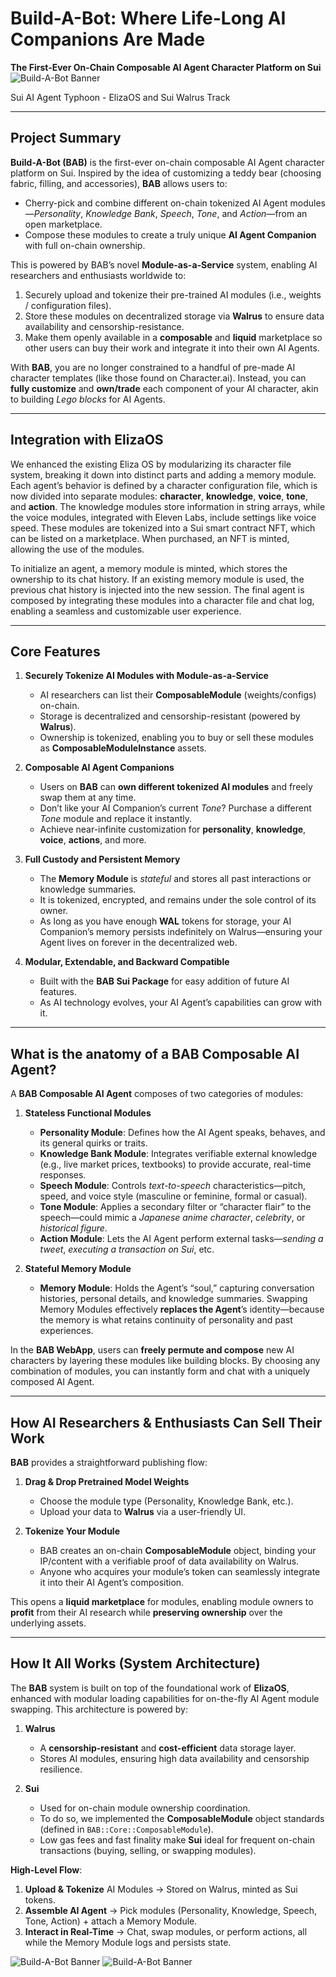 # **Build-A-Bot**: Where Life-Long AI Companions Are Made

**The First-Ever On-Chain Composable AI Agent Character Platform on Sui**
![Build-A-Bot Banner](resources/Banner2.png)

Sui AI Agent Typhoon - ElizaOS and Sui Walrus Track

---

## **Project Summary**
**Build-A-Bot (BAB)** is the first-ever on-chain composable AI Agent character platform on Sui. Inspired by the idea of customizing a teddy bear (choosing fabric, filling, and accessories), **BAB** allows users to:

- Cherry-pick and combine different on-chain tokenized AI Agent modules—*Personality*, *Knowledge Bank*, *Speech*, *Tone*, and *Action*—from an open marketplace.
- Compose these modules to create a truly unique **AI Agent Companion** with full on-chain ownership.

This is powered by BAB’s novel **Module-as-a-Service** system, enabling AI researchers and enthusiasts worldwide to:

1. Securely upload and tokenize their pre-trained AI modules (i.e., weights / configuration files).
2. Store these modules on decentralized storage via **Walrus** to ensure data availability and censorship-resistance.
3. Make them openly available in a **composable** and **liquid** marketplace so other users can buy their work and integrate it into their own AI Agents.

With **BAB**, you are no longer constrained to a handful of pre-made AI character templates (like those found on Character.ai). Instead, you can **fully customize** and **own/trade** each component of your AI character, akin to building *Lego blocks* for AI Agents. 

---

## **Integration with ElizaOS**
We enhanced the existing Eliza OS by modularizing its character file system, breaking it down into distinct parts and adding a memory module. Each agent’s behavior is defined by a character configuration file, which is now divided into separate modules: **character**, **knowledge**, **voice**, **tone**, and **action**. The knowledge modules store information in string arrays, while the voice modules, integrated with Eleven Labs, include settings like voice speed. These modules are tokenized into a Sui smart contract NFT, which can be listed on a marketplace. When purchased, an NFT is minted, allowing the use of the modules.

To initialize an agent, a memory module is minted, which stores the ownership to its chat history. If an existing memory module is used, the previous chat history is injected into the new session. The final agent is composed by integrating these modules into a character file and chat log, enabling a seamless and customizable user experience.

---

## **Core Features**

1. **Securely Tokenize AI Modules with Module-as-a-Service**
   - AI researchers can list their **ComposableModule** (weights/configs) on-chain.
   - Storage is decentralized and censorship-resistant (powered by **Walrus**).
   - Ownership is tokenized, enabling you to buy or sell these modules as **ComposableModuleInstance** assets.

2. **Composable AI Agent Companions**
   - Users on **BAB** can **own different tokenized AI modules** and freely swap them at any time.
   - Don’t like your AI Companion’s current *Tone*? Purchase a different *Tone* module and replace it instantly.
   - Achieve near-infinite customization for **personality**, **knowledge**, **voice**, **actions**, and more.

3. **Full Custody and Persistent Memory**
   - The **Memory Module** is *stateful* and stores all past interactions or knowledge summaries.
   - It is tokenized, encrypted, and remains under the sole control of its owner.
   - As long as you have enough **WAL** tokens for storage, your AI Companion’s memory persists indefinitely on Walrus—ensuring your Agent lives on forever in the decentralized web.

4. **Modular, Extendable, and Backward Compatible**
   - Built with the **BAB Sui Package** for easy addition of future AI features.
   - As AI technology evolves, your AI Agent’s capabilities can grow with it.

---

## **What is the anatomy of a BAB Composable AI Agent?**

A **BAB Composable AI Agent** composes of two categories of modules:

1. **Stateless Functional Modules**
   - **Personality Module**: Defines how the AI Agent speaks, behaves, and its general quirks or traits.
   - **Knowledge Bank Module**: Integrates verifiable external knowledge (e.g., live market prices, textbooks) to provide accurate, real-time responses.
   - **Speech Module**: Controls *text-to-speech* characteristics—pitch, speed, and voice style (masculine or feminine, formal or casual).
   - **Tone Module**: Applies a secondary filter or “character flair” to the speech—could mimic a *Japanese anime character*, *celebrity*, or *historical figure*.
   - **Action Module**: Lets the AI Agent perform external tasks—*sending a tweet*, *executing a transaction on Sui*, etc.

2. **Stateful Memory Module**
   - **Memory Module**: Holds the Agent’s “soul,” capturing conversation histories, personal details, and knowledge summaries. Swapping Memory Modules effectively **replaces the Agent**’s identity—because the memory is what retains continuity of personality and past experiences.


In the **BAB WebApp**, users can **freely permute and compose** new AI characters by layering these modules like building blocks. By choosing any combination of modules, you can instantly form and chat with a uniquely composed AI Agent.

---

## **How AI Researchers & Enthusiasts Can Sell Their Work**

**BAB** provides a straightforward publishing flow:

1. **Drag & Drop Pretrained Model Weights**
   - Choose the module type (Personality, Knowledge Bank, etc.).
   - Upload your data to **Walrus** via a user-friendly UI.

2. **Tokenize Your Module**
   - BAB creates an on-chain **ComposableModule** object, binding your IP/content with a verifiable proof of data availability on Walrus.
   - Anyone who acquires your module’s token can seamlessly integrate it into their AI Agent’s composition.

This opens a **liquid marketplace** for modules, enabling module owners to **profit** from their AI research while **preserving ownership** over the underlying assets.

---

## **How It All Works (System Architecture)**

The **BAB** system is built on top of the foundational work of **ElizaOS**, enhanced with modular loading capabilities for on-the-fly AI Agent module swapping. This architecture is powered by:

1. **Walrus**
   - A **censorship-resistant** and **cost-efficient** data storage layer.
   - Stores AI modules, ensuring high data availability and censorship resilience.

2. **Sui**
   - Used for on-chain module ownership coordination.
   - To do so, we implemented the **ComposableModule** object standards (defined in `BAB::Core::ComposableModule`).
   - Low gas fees and fast finality make **Sui** ideal for frequent on-chain transactions (buying, selling, or swapping modules).

**High-Level Flow**:
1. **Upload & Tokenize** AI Modules → Stored on Walrus, minted as Sui tokens.
2. **Assemble AI Agent** → Pick modules (Personality, Knowledge, Speech, Tone, Action) + attach a Memory Module.
3. **Interact in Real-Time** → Chat, swap modules, or perform actions, all while the Memory Module logs and persists state.

![Build-A-Bot Banner](resources/Build-a-Bot_Diagram0.png)
![Build-A-Bot Banner](resources/Build-a-Bot_Diagram1.png)